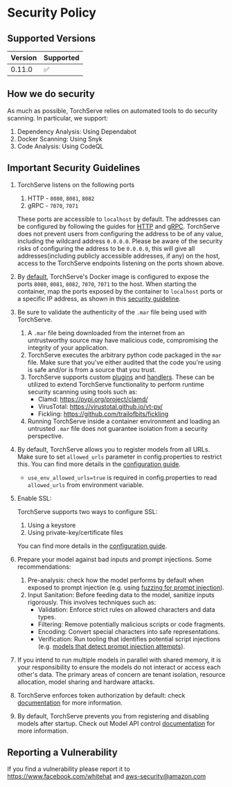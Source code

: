 # Security Policy

## Supported Versions

| Version | Supported          |
|---------| ------------------ |
| 0.11.0   | :white_check_mark: |


## How we do security


As much as possible, TorchServe relies on automated tools to do security scanning. In particular, we support:

1. Dependency Analysis: Using Dependabot
2. Docker Scanning: Using Snyk
3. Code Analysis: Using CodeQL

## Important Security Guidelines

1. TorchServe listens on the following ports
    1. HTTP - `8080`, `8081`, `8082`
    2. gRPC - `7070`, `7071`

    These ports are accessible to `localhost` by default.  The addresses can be configured by following the guides for
    [HTTP](https://github.com/pytorch/serve/blob/master/docs/configuration.md#configure-torchserve-listening-address-and-port) and
    [gRPC](https://github.com/pytorch/serve/blob/master/docs/configuration.md#configure-torchserve-grpc-listening-addresses-and-ports).
    TorchServe does not prevent users from configuring the address to be of any value, including the wildcard address `0.0.0.0`.
    Please be aware of the security risks of configuring the address to be `0.0.0.0`, this will give all addresses(including publicly accessible addresses, if any)
    on the host, access to the TorchServe endpoints listening on the ports shown above.
2. By [default](https://github.com/pytorch/serve/blob/master/docker/Dockerfile), TorchServe's Docker image is configured to expose the ports `8080`, `8081`, `8082`, `7070`, `7071` to the host. When starting the container,
   map the ports exposed by the container to `localhost` ports or a specific IP address, as shown in this [security guideline](https://github.com/pytorch/serve/blob/master/docker/README.md#security-guideline).

3. Be sure to validate the authenticity of the `.mar` file being used with TorchServe.
    1. A `.mar` file being downloaded from the internet from an untrustworthy source may have malicious code, compromising the integrity of your application.
    2. TorchServe executes the arbitrary python code packaged in the `mar` file. Make sure that you've either audited that the code you're using is safe and/or is from a source that you trust.
    3. TorchServe supports custom [plugins](https://github.com/pytorch/serve/tree/master/plugins) and [handlers](https://github.com/pytorch/serve/blob/master/docs/custom_service.md).
       These can be utilized to extend TorchServe functionality to perform runtime security scanning using tools such as:
        - Clamd: https://pypi.org/project/clamd/
        - VirusTotal: https://virustotal.github.io/vt-py/
        - Fickling: https://github.com/trailofbits/fickling
    4. Running TorchServe inside a container environment and loading an untrusted `.mar` file does not guarantee isolation from a security perspective.
4. By default, TorchServe allows you to register models from all URLs. Make sure to set `allowed_urls` parameter in config.properties to restrict this. You can find more details in the [configuration guide](https://pytorch.org/serve/configuration.html#other-properties).
    - `use_env_allowed_urls=true` is required in config.properties to read `allowed_urls` from environment variable.
5. Enable SSL:

    TorchServe supports two ways to configure SSL:
    1. Using a keystore
    2. Using private-key/certificate files

    You can find more details in the [configuration guide](https://pytorch.org/serve/configuration.html#enable-ssl).
6. Prepare your model against bad inputs and prompt injections. Some recommendations:
    1. Pre-analysis: check how the model performs by default when exposed to prompt injection (e.g. using [fuzzing for prompt injection](https://github.com/FonduAI/awesome-prompt-injection?tab=readme-ov-file#tools)).
    2. Input Sanitation: Before feeding data to the model, sanitize inputs rigorously. This involves techniques such as:
        - Validation: Enforce strict rules on allowed characters and data types.
        - Filtering: Remove potentially malicious scripts or code fragments.
        - Encoding: Convert special characters into safe representations.
        - Verification: Run tooling that identifies potential script injections (e.g. [models that detect prompt injection attempts](https://python.langchain.com/docs/guides/safety/hugging_face_prompt_injection)).
7. If you intend to run multiple models in parallel with shared memory, it is your responsibility to ensure the models do not interact or access each other's data. The primary areas of concern are tenant isolation, resource allocation, model sharing and hardware attacks.
8. TorchServe enforces token authorization by default: check [documentation](https://github.com/pytorch/serve/blob/master/docs/token_authorization_api.md) for more information.
9. By default, TorchServe prevents you from registering and disabling models after startup. Check out Model API control [documentation](./docs/model_api_control.md) for more information.

## Reporting a Vulnerability

If you find a vulnerability please report it to https://www.facebook.com/whitehat and aws-security@amazon.com
